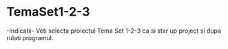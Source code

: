# TemaSet1-2-3
-Indicatii-
Veti selecta proiectul Tema Set 1-2-3 ca si star up project si dupa rulati programul.
